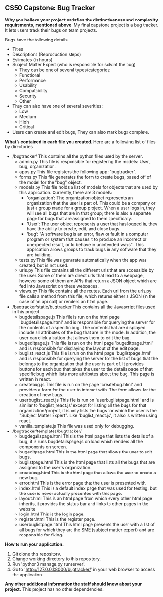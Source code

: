## CS50 Capstone: Bug Tracker

**Why you believe your project satisfies the distinctiveness and complexity requirements, mentioned above.**
My final capstone project is a bug tracker.
It lets users track their bugs on team projects.

Bugs have the following details
* Titles
* Descriptions (Reproduction steps)
* Estimates (in hours)
* Subject Matter Expert (who is responsible for solvint the bug)
  * They can be one of several types/categories:
  * Functional
  * Performance	
  * Usability
  * Compatability
  * Security
  * Other
* They can also have one of several severities:
  * Low
  * Medium
  * High
  * Critical
* Users can create and edit bugs,
They can also mark bugs complete.

**What’s contained in each file you created.**
Here are a following list of files by directories
* /bugtracker/
This contains all the python files used by the server.
	* admin.py
	This file is responsible for registering the models: User, bug, organization.
	* apps.py
	This file registers the following app: "bugtracker".
	* forms.py
	This file generates the form to create bugs, based off of the model for the "bug" object.
	* models.py
	This file holds a list of models for objects that are used by this application. Currently, there are 3 models:
		* 'organization': The organization object represents an organization that the user is part of. This  could be a company or just a group made for a group project. When a user logs in, they will see all bugs that are in that group; there is also a separate page for bugs that are assigned to them specifically.
		* 'User': The user object represents a user that has logged in, they have the ability to create, edit, and close bugs.
		* 'bug': "A software bug is an error, flaw or fault in a computer program or system that causes it to produce an incorrect or unexpected result, or to behave in unintended ways". This application allows groups to track bugs in any software that they are building.
	* tests.py
	This file was generate automatically when the app was created, but is not used.
	* urls.py
	This file contains all the different urls that are accessible by the user. Some of them are direct urls that lead to a webpage, however some of them are APIs that return a JSON object which are fed into Javascript on these webpages. 
	* views.py
	This file contains all the routes. Each url from the urls.py file calls a method from this file, which returns either a JSON (in the case of an api call)  or renders an html page.
* /bugtracker/static/bugtracker
This contains all the Javascript files used in this project
	* bugdetailspage.js
	This file is run on the html page 'bugdetailspage.html' and is responsible for querying the server for the contents of a specific bug. The contents that are displayed include all attributes of the bug that are in the mode. In addition, the user can click a button that allows them to edit the bug.
	* bugeditpage.js
	This file is run on the html page 'bugeditpage.html' and is responsible for displaying the layout of the edit page.
	* buglist_react.js
	This file is run on the html page 'buglistpage.html' and is responsible for querying the server for the list of bugs that the belongs to the organization that the user is part of. It provides buttons for each bug that takes the user to the details page of that specific bug which lists more attributes about the bug. This page is written in react.
	* createbug.js
	This file is run on the page 'createbug.html' and provides a form for the user to interact with. The form allows for the creation of new bugs.
	* userbuglist_react.js
	This file is run on 'userbuglistpage.html' and is similar to 'buglist_react.js' except for listing all the bugs for that organization/project, it is only lists the bugs for which the user is the "Subject Matter Expert". Like 'buglist_react.js', it also is written using react.
	* vanilla_template.js
	This file was used only for debugging.
* /bugtracker/templates/bugtracker/
	* bugdegailspage.html
	This is the html page that lists the details of a bug, it is runs bugdetailspage.js on load which renders all the components on screen.
	* bugeditpage.html
	This is the html page that allows the user to edit bugs.
	* buglistpage.html
	This is the html page that lists all the bugs that are assigned to the user's organization.
	* createbug.html
	This is the html page that allows the user to create a new bug.
	* error.html
	This is the error page that the user is presented with.
	* index.html
	This is a default index page that was used for testing, but the user is never actually presented with this page.
	* layout.html
	This is an html page from which every other html page inherits, it provides the status bar and links to other pages in the website.
	* login.html
	This is the login page.
	* register.html
	This is the register page.
	* userbuglistpage.html
	This html page presents the user with a list of all bugs for which they are the SME (subject matter expert) and are responsible for fixing.
	
**How to run your application.**
1. Git clone this repository.
2. Change working directory to this repository.
3. Run 'python3 manage.py runserver'.
4. Go to 'http://127.0.0.1:8000/bugtracker/' in your web browser to access the application.
  
**Any other additional information the staff should know about your project.**
This project has no other dependencies.